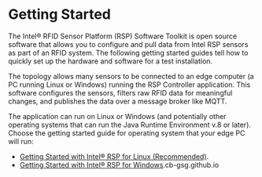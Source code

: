 # Getting Started
The Intel&reg; RFID Sensor Platform (RSP) Software Toolkit is open source software that allows you to configure and pull data from Intel RSP sensors as part of an RFID system. The following getting started guides tell how to quickly set up the hardware and software for a test installation. 

The topology allows many sensors to be connected to an edge computer (a PC running Linux or Windows) running the RSP Controller application. This software configures the sensors, filters raw RFID data for meaningful changes, and publishes the data over a message broker like MQTT. 

The application can run on Linux or Windows (and potentially other operating systems that can run the Java Runtime Environment v.8 or later). Choose the getting started guide for operating system that your edge PC will run:

* [Getting Started with Intel&reg; RSP for Linux (Recommended)](https://github.com/baychub/cb-gsg/blob/master/getting-started.md).
* [Getting Started with Intel&reg; RSP for Windows](https://github.com/baychub/cb-gsg/blob/master/getting-started-win.md).cb-gsg.github.io
<!--stackedit_data:
eyJoaXN0b3J5IjpbLTE5NjgwNzE4XX0=
-->
